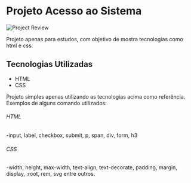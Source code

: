 # Projeto Acesso ao Sistema

![Project Review](https://github.com/WesleyCunha/loginsystem/blob/master/src/img/Login-Simples.png?raw=true)

Projeto apenas para estudos, com objetivo de mostra tecnologias como html e css.

## Tecnologias Utilizadas
- HTML
- CSS

Projeto simples apenas utilizando as tecnologias acima como referência.
Exemplos de alguns comando utilizados:
###### HTML
-input, label, checkbox, submit, p, span, div, form, h3
 
 ###### CSS
-width, height, max-width, text-align, text-decorate,  padding, margin, display, :root, rem, svg entre outros.